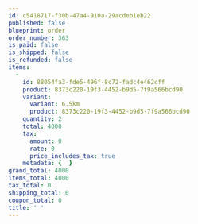 ```yaml
---
id: c5418717-f30b-47a4-910a-29acdeb1eb22
published: false
blueprint: order
order_number: 363
is_paid: false
is_shipped: false
is_refunded: false
items:
  -
    id: 88054fa3-fde5-496f-8c72-fadc4e462cff
    product: 8373c220-19f3-4452-b9d5-7f9a566bcd90
    variant:
      variant: 6.5km
      product: 8373c220-19f3-4452-b9d5-7f9a566bcd90
    quantity: 2
    total: 4000
    tax:
      amount: 0
      rate: 0
      price_includes_tax: true
    metadata: {  }
grand_total: 4000
items_total: 4000
tax_total: 0
shipping_total: 0
coupon_total: 0
title: ' '
---
```

